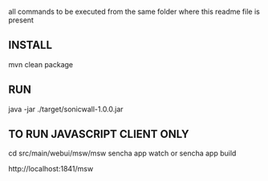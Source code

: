 all commands to be executed from the same folder where this readme file is present

INSTALL
-------
mvn clean package

RUN
---
java -jar ./target/sonicwall-1.0.0.jar



TO RUN JAVASCRIPT CLIENT ONLY
-----------------------------
cd src/main/webui/msw/msw
sencha app watch 
or 
sencha app build

http://localhost:1841/msw


